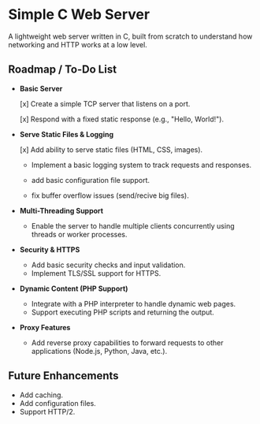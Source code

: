 # Simple C Web Server

A lightweight web server written in C, built from scratch to understand how networking and HTTP works at a low level.

## Roadmap / To-Do List

- **Basic Server**

   [x] Create a simple TCP server that listens on a port.
   
   [x] Respond with a fixed static response (e.g., "Hello, World!").

- **Serve Static Files & Logging**

   [x] Add ability to serve static files (HTML, CSS, images).
   
   * Implement a basic logging system to track requests and responses.
     
   * add basic configuration file support.

   * fix buffer overflow issues (send/recive big files).

- **Multi-Threading Support**

   * Enable the server to handle multiple clients concurrently using threads or worker processes.

- **Security & HTTPS**

   * Add basic security checks and input validation.
   * Implement TLS/SSL support for HTTPS.


- **Dynamic Content (PHP Support)**

   * Integrate with a PHP interpreter to handle dynamic web pages.
   * Support executing PHP scripts and returning the output.

- **Proxy Features**

   * Add reverse proxy capabilities to forward requests to other applications (Node.js, Python, Java, etc.).

## Future Enhancements

* Add caching.
* Add configuration files.
* Support HTTP/2.
